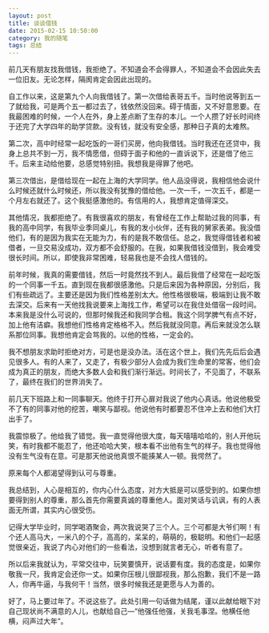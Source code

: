 ```yaml
---
layout: post
title: 谈谈借钱
date: 2015-02-15 10:50:00
category: 我的随笔
tags: 总结
---
```


前几天有朋友找我借钱，我拒绝了。不知道会不会得罪人，不知道会不会因此失去一位旧友。无论怎样，隔阂肯定会因此出现的。

自工作以来，这是第九个人向我借钱了。第一次借给表哥五千。当时他说等到五一了就给我，可是两个五一都过去了，钱依然没回来。碍于情面，又不好意思要。在我最困难的时候，一个人在外，身上差点断了生存的本儿。一个人攒了好长时间终于还完了大学四年的助学贷款。没有钱，就没有安全感，那种日子真的太难熬。

第二次，高中时经常一起吃饭的一哥们买房，他向我借钱。当时我还在还贷中，我身上总共不到一万，我不情愿借，但碍于面子和他的一直诉说下，还是借了他三千。后来主动给他要，总感觉特别扭。我想我是得罪了他吧。

第三次借出，是借给现在一起在上海的大学同学。他人品没得说，我相信他会说什么时候还就什么时候还，所以我没有犹豫的借给他。一次一千，一次五千，都是一个月左右就还了。这个我挺感激他的。有信用的人，我想肯定值得深交。

其他情况，我都拒绝了。有我很喜欢的朋友，有曾经在工作上帮助过我的同事，有我的高中同学，有我毕业季同桌儿，有我的发小伙伴，还有我的舅家表弟。我没借他们，有的是因为我实在无能为力，有的是我不敢信任。总之，我觉得借钱者和被借者，一旦交易没成功，双方都不会舒服的。在我，如果我借钱没借到，我会难受很长时间。所以，即使我非常困难，轻易我也是不会找人借钱的。

前年时候，我真的需要借钱，然后一时竟然找不到人。最后我借了经常在一起吃饭的一个同事一千五。直到现在我都很感激他。只是后来因为各种原因，分别后，我们有些疏远了。主要还是因为我们性格差别太大。他性格很极端，极端到让我不敢去深交。后来有一天他找我说要来上海找工作，希望可以在我住处借宿一段时间。本来我是没什么可说的，但那时候我还和我同学合租。我这个同学脾气有点不好，加上他有洁癖。我想他们性格肯定格格不入。然后我就没同意。再后来就没怎么联系那位同事。我想他肯定会骂我的。以他的性格，一定会的。

我不想朋友求助时拒绝对方，可是也是没办法。活在这个世上，我们先先后后会遇见很多人。有的人来了，又走了，有极少部分人会成为我们生命里的常客，他们会成为真正的朋友，而绝大多数人会和我们渐行渐远。时间长了，不见面了，不联系了，最终在我们的世界消失了。

前几天下班路上和一同事聊天。他终于打开心扉对我说了他内心真话。他说他极受不了有的同事对他的挖苦，嘲笑与鄙视。他说他有时都要忍不住冲上去和他们大打出手了。

我震惊极了。他给我了错觉。我一直觉得他很大度，每天嘻嘻哈哈的，别人开他玩笑，有时我都不能忍了，他还哈哈大笑，根本看不出他有生气的样子。我也觉得他没有生气没有在意。可是那天他说他真恨不能揍某人一顿。我愕然了。

原来每个人都渴望得到认可与尊重。

我总结到，人心是相互的，你内心什么态度，对方大抵是可以感受到的。如果你想要得到别人的尊重，那么首先你需要真诚的尊重他人。面对笑话与讥讽，有的人表面无所谓，其实内心很受伤。

记得大学毕业时，同学喝酒聚会，两次我说哭了三个人。三个可都是大爷们啊！有个还人高马大，一米八的个子，高高的，呆呆的，萌萌的，极聪明。和他们一起感觉很亲近，我说了内心对他们的一些看法，没想到就言者无心，听者有意了。

所以后来我就认为，平常交往中，玩笑要慎开，说话要有度。我的态度是，如果你敬我一尺，我肯定会还你一丈。如果你压根儿很鄙视我，那么抱歉，我们不是一路人，你再牛逼，与我何干！当然，很多时候我还是更愿与人为善的。

好了，马上要过年了。不说这些了。此处引用一句话做为结尾，谨以此献给眼下对自己现状尚不满意的人儿，也献给自己—“他强任他强，关我毛事涅。他横任他横，闷声过大年”。